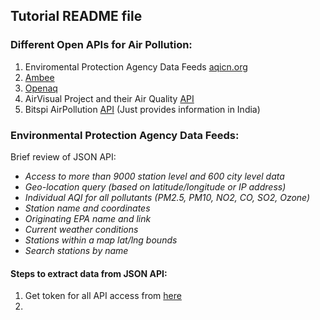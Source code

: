 ## Tutorial README file
### Different Open APIs for Air Pollution: 
1. Enviromental Protection Agency Data Feeds [aqicn.org](https://aqicn.org/api/) 
2. [Ambee](http://docs.ambeedata.com/)
3. [Openaq](https://openaq.org/#/?_k=ogddyg)
4. AirVisual Project and their Air Quality [API](https://www.airvisual.com/)
5. Bitspi AirPollution [API](https://airpollutionapi.com/) (Just provides information in India)

### Environmental Protection Agency Data Feeds:
Brief review of JSON API:
* *Access to more than 9000 station level and 600 city level data*
* *Geo-location query (based on latitude/longitude or IP address)*
* *Individual AQI for all pollutants (PM2.5, PM10, NO2, CO, SO2, Ozone)*
* *Station name and coordinates*
* *Originating EPA name and link*
* *Current weather conditions*
* *Stations within a map lat/lng bounds*
* *Search stations by name* </br>
#### Steps to extract data from JSON API: 
1. Get token for all API access from [here](https://aqicn.org/data-platform/token/#/)
2. 
